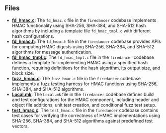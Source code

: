 
## Files
- **[fd_hmac.c](hmac/fd_hmac.c.driver.md)**: The `fd_hmac.c` file in the `firedancer` codebase implements HMAC functionality using SHA-256, SHA-384, and SHA-512 hash algorithms by including a template file `fd_hmac_tmpl.c` with different hash configurations.
- **[fd_hmac.h](hmac/fd_hmac.h.driver.md)**: The `fd_hmac.h` file in the `firedancer` codebase provides APIs for computing HMAC digests using SHA-256, SHA-384, and SHA-512 algorithms for message authentication.
- **[fd_hmac_tmpl.c](hmac/fd_hmac_tmpl.c.driver.md)**: The `fd_hmac_tmpl.c` file in the `firedancer` codebase defines a template for implementing HMAC using a specified hash function, requiring definitions for the hash algorithm, its output size, and block size.
- **[fuzz_hmac.c](hmac/fuzz_hmac.c.driver.md)**: The `fuzz_hmac.c` file in the `firedancer` codebase implements a fuzz testing harness for HMAC functions using SHA-256, SHA-384, and SHA-512 algorithms.
- **[Local.mk](hmac/Local.mk.driver.md)**: The `Local.mk` file in the `firedancer` codebase defines build and test configurations for the HMAC component, including header and object file additions, unit test creation, and conditional fuzz test setup.
- **[test_hmac.c](hmac/test_hmac.c.driver.md)**: The `test_hmac.c` file in the `firedancer` codebase contains test cases for verifying the correctness of HMAC implementations using SHA-256, SHA-384, and SHA-512 algorithms against predefined test vectors.
